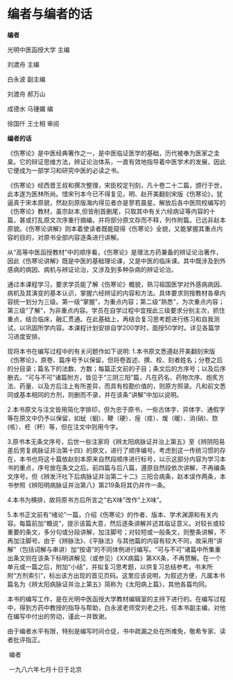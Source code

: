 # 编者与编者的话

**编者**

光明中医函授大学 主编

刘渡舟 主编

白永波 副主编

刘渡舟 郝万山

成德水 马锺媚  编

徐国仟 王士相 审阅



**编者的话**

《伤寒论》是中医经典箸作之一，是中医临证医学的基础，历代被奉为医家之圭臬。它的辩证思维方法，辨证论治体系，一直有效地指导着中医学术的发展，因此它便成为一部学习和研究中医的必读之书。

《伤寒论》经西晋王叔和撰次整理，宋臣校定刊刻，凡十卷二十二篇，颁行于世，此本遂为医林所尚。惜宋刊本今已不得复见，明、赵开美翻刻宋版《伤寒论》，犹逼真于宋本原貌，然赵刻原版海内得见者亦是寥若晨星。解放后各中医院校编写的《伤寒论》教材，虽宗赵本,但皆削首删尾，只取其中有关六经病证等内容的十篇，甚或打乱原文次序重行摘编，并将部分原文存而不释，列作附篇。已远非赵本原貌。《伤寒论讲解》则本着使读者既能窥得《伤寒论》全貌，又能掌握其重点内容的目的，对原书全部内容逐条进行讲解。

从“高等中医函授教材”中的顺序看，《伤寒论》是理法方药兼备的辨证论治著作，因此《伤寒论讲解》既是中医的基础理论课，又是中医的临床课。其中既涉及到外感病的病因、病机与辨证论治，又涉及到多种杂病的辨证论治。

通过本课程学习，要求学员能了解《伤寒论》概貌，熟习祖国医学对外感病病因、病机及其演变的基本认识，掌握六经辨证的内容和方法。具体要求则按教材各章内容统一划分为三级。第一级“掌握”，为重点内容；第二级“熟悉”，为次重点内容；第三级“了解”，为非重点内容。学员在自学过程中宜按此三级要求分别主次，抓住重点，结合临床，融汇贯通。在此基础上，再结合复习思考题进行练习和自我测试，以巩固所学内容。本课程计划安排自学200学时，面授50学时。详见各篇学习进度安排。

现将本书在编写过程中的有关问题作如下说明:
1.本书原文悉遵赵开美翻刻宋版《伤寒论》，原卷、篇序号予以保留，但将卷首述、撰、校、刻者姓名；分卷之后的分目录；篇名下的法数、方数；每篇正文前的子目；条文后的方序号；以及后序删去。“可与不可”诸篇附方，皆见于“三阴三阳”篇，凡在药名、药物次序、炮炙方法、药量、以及方后注上有所差异，而具有校勘价值的，则原方照录。凡和前文悉同或基本相同的方剂，则删而不录，并在该条“讲解”中加以说明。

2.本书原文与注文皆用简化字排印，但为忠于原书，一些古体字、异体字、通假字等在原文中仍予以保留，如蚘（蛔）、鞕（硬）、痓（痉）、煖（暖）、消(硝)、欬(咳）、柸（杯）等，但在注文中则用今字。

3.原书本无条文序号，后世一些注家将《辨太阳病脉证并治上第五》至《辨阴阳易差后劳复病脉证并治第十四》的原文，进行了顺序编号。考虑到这一传统习惯的存在，本书也将这十篇依赵刻本原来自然段顺序进行标号，以示这部分内容为学习本书的重点，序号放在条文之后。前四篇与后八篇，遵原自然段依次讲解，不再编条文序号。但《辨发汗吐下后病脉证并治第二十二》三阳合病条，赵本误作两条，本书参照《辨阳明病脉证并治第八》第219条将其仍并作一条。

4.本书为横排，故将原书方后所言之“右X味”改作“上X味”。

5.本书正文前有“绪论”一篇，介绍《伤寒论》的作者、版本、学术渊源和有关内容。每篇前加“概说”，提示该篇大意，然后逐条讲解并述其临证意义。对较长或较重要的条文，多分句或分段讲解，加注脚号；对较短或一般条文，则整条讲解，不再加注脚号。由于《辨脉法》、《平脉法》与其他篇的内容有较大不同，故采用“讲解”（包括词解与串讲）加“按语”的不同体例进行编写。“可与不可”诸篇中所集重出条文则在该条下标明讲解见（或参见）《XX病篇》第XX条，不再赘解。在一个单元或一篇之后，附加“小结”，并拟复习思考题，以供复习总结参考。书末所附“方剂索引”，标出该方出现的首见页码。这里应该说明，为叙述方便，凡属本书篇名为《辨太阳病脉证并治上第五》简称为《太阳病上篇》，其他各篇均同。


本书的编写工作，是在光明中医函授大学教材编辑室的主持下进行的。在编写过程中，得到方药中教授的指导与帮助，白永波老师受刘老之托，任本书副主编，对他在编写中付出的劳动，谨此一并致谢。

由于编者水平有限，特别是编写时间仓促，书中疏漏之处在所难免，敬希专家、读者批评指正。

​																												编者

​																												一九八六年七月十日于北京
